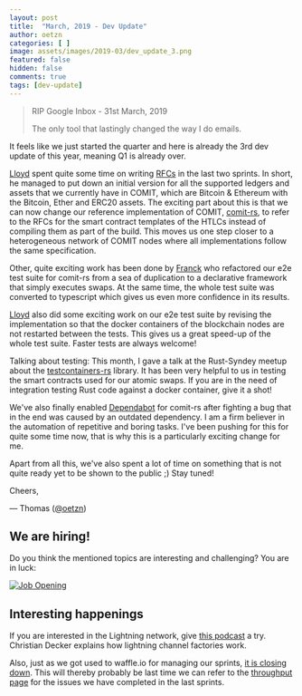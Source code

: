 ```yaml
---
layout: post
title:  "March, 2019 - Dev Update"
author: oetzn
categories: [ ]
image: assets/images/2019-03/dev_update_3.png
featured: false
hidden: false
comments: true
tags: [dev-update]
---
```


> RIP Google Inbox - 31st March, 2019
>
> The only tool that lastingly changed the way I do emails.

It feels like we just started the quarter and here is already the 3rd dev update of this year, meaning Q1 is already over.

[Lloyd](https://twitter.com/LLFOURN) spent quite some time on writing [RFCs](https://github.com/comit-network/RFCs) in the last two sprints.
In short, he managed to put down an initial version for all the supported ledgers and assets that we currently have in COMIT, which are Bitcoin & Ethereum with the Bitcoin, Ether and ERC20 assets.
The exciting part about this is that we can now change our reference implementation of COMIT, [comit-rs](https://github.com/comit-network/comit-rs), to refer to the RFCs for the smart contract templates of the HTLCs instead of compiling them as part of the build.
This moves us one step closer to a heterogeneous network of COMIT nodes where all implementations follow the same specification.

Other, quite exciting work has been done by [Franck](https://twitter.com/d4nte) who refactored our e2e test suite for comit-rs from a sea of duplication to a declarative framework that simply executes swaps.
At the same time, the whole test suite was converted to typescript which gives us even more confidence in its results.

[Lloyd](https://twitter.com/LLFOURN) also did some exciting work on our e2e test suite by revising the implementation so that the docker containers of the blockchain nodes are not restarted between the tests.
This gives us a great speed-up of the whole test suite.
Faster tests are always welcome!

Talking about testing: This month, I gave a talk at the Rust-Syndey meetup about the [testcontainers-rs](https://github.com/testcontainers/testcontainers-rs) library.
It has been very helpful to us in testing the smart contracts used for our atomic swaps.
If you are in the need of integration testing Rust code against a docker container, give it a shot!

We've also finally enabled [Dependabot](https://dependabot.com/) for comit-rs after fighting a bug that in the end was caused by an outdated dependency.
I am a firm believer in the automation of repetitive and boring tasks.
I've been pushing for this for quite some time now, that is why this is a particularly exciting change for me.

Apart from all this, we've also spent a lot of time on something that is not quite ready yet to be shown to the public ;)
Stay tuned!

Cheers,

— Thomas ([@oetzn](https://twitter.com/oetzn))

## We are hiring!

Do you think the mentioned topics are interesting and challenging? You are in luck:

[![Job Opening](/assets/images/2019-03/were-hiring.jpeg)](https://tenx.tech/en/job-openings)

## Interesting happenings

If you are interested in the Lightning network, give [this podcast](https://stephanlivera.com/episode/59) a try.
Christian Decker explains how lightning channel factories work.

Also, just as we got used to waffle.io for managing our sprints, [it is closing down](https://waffle.io/closing-its-doors).
This will thereby probably be last time we can refer to the [throughput page](https://waffle.io/comit-network/comit-rs/metrics/throughput?groupSize=2&start=2019-02-26T13:00:00.000Z&timeUnit=week) for the issues we have completed in the last sprints.
